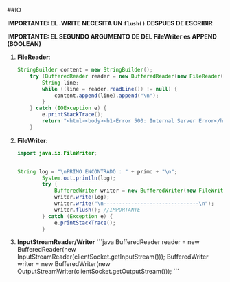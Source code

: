 ##IO

**IMPORTANTE: EL .WRITE NECESITA UN `flush()` DESPUES DE ESCRIBIR**

**IMPORTANTE: EL SEGUNDO ARGUMENTO DE DEL FileWriter es APPEND (BOOLEAN)**

1.  **FileReader**:

    ```java
    StringBuilder content = new StringBuilder();
        try (BufferedReader reader = new BufferedReader(new FileReader(info))) {
            String line;
            while ((line = reader.readLine()) != null) {
                content.append(line).append("\n");
            }
        } catch (IOException e) {
            e.printStackTrace();
            return "<html><body><h1>Error 500: Internal Server Error</h1></body></html>";
        }
    ```

2.  **FileWriter**:

    ```java
    import java.io.FileWriter;


    String log = "\nPRIMO ENCONTRADO : " + primo + "\n";
            System.out.println(log);
            try {
                BufferedWriter writer = new BufferedWriter(new FileWriter("log.txt", true)); // true para hacer append
                writer.write(log);
                writer.write("\n-------------------------------\n");
                writer.flush(); //IMPORTANTE
            } catch (Exception e) {
                e.printStackTrace();
            }

    ```

3.  **InputStreamReader/Writer**
        ```java
        BufferedReader reader = new BufferedReader(new InputStreamReader(clientSocket.getInputStream()));
        BufferedWriter writer = new BufferedWriter(new OutputStreamWriter(clientSocket.getOutputStream()));
    ´´´

